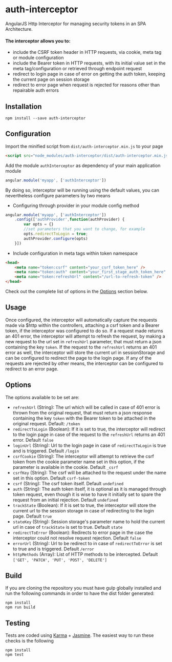 # auth-interceptor
AngularJS Http Interceptor for managing security tokens in an SPA Architecture.

#### The interceptor allows you to:
- include the CSRF token header in HTTP requests, via cookie, meta tag or module configuration
- include the Bearer token in HTTP requests, with its initial value set in the meta tag/configuration or retrieved through endpoint request
- redirect to login page in case of error on getting the auth token, keeping the current page on session storage
- redirect to error page when request is rejected for reasons other than repairable auth errors

## Installation
```
npm install --save auth-interceptor
```

## Configuration
Import the minified script from ```dist/auth-interceptor.min.js``` to your page
```html
<script src="node_modules/auth-interceptor/dist/auth-interceptor.min.js"></script>
```
Add the module ```authInterceptor``` as dependency of your main application module 
```js
angular.module('myapp', ['authInterceptor'])
```
By doing so, interceptor will be running using the default values, you can nevertheless configure parameters by two means
- Configuring through provider in your module config method
```js
angular.module('myapp', ['authInterceptor'])
    .config(['authProvider',function(authProvider) {
        var opts = {}
        //set parameters that you want to change, for example
        opts.redirectToLogin = true;
        authProvider.configure(opts)
    }])
```
- Include configuration in meta tags within token namespace
```html
<head>
    <meta name="token:csrf" content="your_csrf_token_here" />
    <meta name="token:auth" content="your_first_stage_auth_token_here" />
    <meta name="token:refreshUrl" content="/url-to-refresh-token" />
</head>
```
Check out the complete list of options in the [Options](#options) section below.

## Usage
Once configured, the interceptor will automatically capture the requests made via 
$http within the controllers, attaching a csrf token and a Bearer token, 
if the interceptor was configured to do so. If a request made returns an 
401 error, the interceptor will attempt to refresh the request, by making a 
new request to the url set in `refreshUrl` parameter, that must return a json containing 
the key `token`. If the request to the `refreshUrl` returns an 401 error as well, 
the interceptor will store the current url in sessionStorage and can be configured 
to redirect the page to the login page. If any of the requests are rejected by other 
means, the interceptor can be configured to redirect to an error page.

## Options
The options available to be set are:
- `refreshUrl` (String): The url which will be called in case of 401 error is thrown from the original request, 
that must return a json response containing the key `token` with the Bearer token to be attached in 
the original request. Default: `/token`
- `redirectToLogin` (Boolean): If it is set to true, the interceptor will redirect to the login page in case of 
the request to the `refreshUrl` returns an 401 error. Default `false`
- `loginUrl` (String): Url to the login page in case of `redirectToLogin` is true and is triggered. Default `/login`
- `csrfCookie` (String): The interceptor will attempt to retrieve the csrf token from the cookie parameter name set 
in this option, if the parameter is available in the cookie. Default `_csrf`
- `csrfKey` (String): The csrf will be attached to the request under the name set in this option. Default `csrf-token`
- `csrf` (String): The csrf token itself. Default `undefined`
- `auth` (String): The auth token itself, it is optional as it is managed through token request, even though it is wise 
to have it initially set to spare the request from an initial rejection. Default `undefined`
- `trackState` (Boolean): If it is set to true, the interceptor will store the current url to the session storage in case
of redirecting to the login page. Default `true`
- `stateKey` (String): Session storage's parameter name to hold the current url in case of `trackState` is set to true.
Default `state`
- `redirectToError` (Boolean): Redirects to error page in the case the interceptor could not resolve request rejection. 
Default `false`
- `errorUrl` (String): Url to be redirect to in case of `redirectToError` is set to true and is triggered. Default `/error`
- `httpMethods` (Array): List of HTTP methods to be intercepted. Default `['GET', 'PATCH', 'PUT', 'POST', 'DELETE']`

## Build

If you are cloning the repository you must have gulp globally installed and run the following commands 
in order to have the dist folder generated:

```
npm install
npm run build
```

## Testing

Tests are coded using [Karma](http://karma-runner.github.io) + [Jasmine](http://jasmine.github.io/). The easiest way to run these checks is the following

```
npm install
npm test
```
